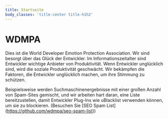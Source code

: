 ```yaml
---
title: Startseite
body_classes: 'title-center title-h1h2'
---
```


# WDMPA

Dies ist die World Developer Emotion Protection Association. Wir sind besorgt über das Glück der Entwickler. Im Informationszeitalter sind Entwickler wichtige Anbieter von Produktivität. Wenn Entwickler unglücklich sind, wird die soziale Produktivität geschwächt. Wir bekämpfen die Faktoren, die Entwickler unglücklich machen, um ihre Stimmung zu schützen.

Beispielsweise werden Suchmaschinenergebnisse mit einer großen Anzahl von Spam-Sites gemischt, und wir arbeiten hart daran, eine Liste bereitzustellen, damit Entwickler Plug-Ins wie uBlacklist verwenden können, um sie zu blockieren. (Besuchen Sie [SEO Spam List] (https://github.com/wdmpa/seo-spam-list))